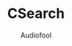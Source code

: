 ---
layout: '../../../layouts/MarkdownPostLayout.astro'
title: 'CSearch'
pubDate: '2024-11-14'
description: 'Course Project for GSAI’s Summer Coding Bootcamp'
author: 'Audiofool'
image:
    url: '/images/projects/CSearch.jpg'
    alt: 'DataSOTM'
tags: ['project']
status: '(first phase) completed'
---
